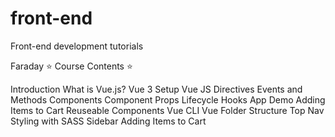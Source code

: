 # front-end
Front-end development tutorials

Faraday
⭐️ Course Contents ⭐️

Introduction
What is Vue.js?
Vue 3 Setup
Vue JS Directives
Events and Methods
Components
Component Props
Lifecycle Hooks
App Demo
Adding Items to Cart
Reuseable Components 
Vue CLI
Vue Folder Structure
Top Nav
Styling with SASS
Sidebar
Adding Items to Cart